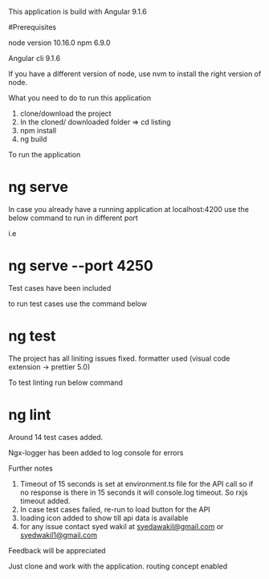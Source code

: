 

This application is build with Angular 9.1.6

#Prerequisites

node version 10.16.0
npm 6.9.0

Angular cli 9.1.6

If you have a different version of node, use nvm to install the right version of node.


What you need to do to run this application

1. clone/download the project
2. In the cloned/ downloaded folder => cd listing
2. npm install
3. ng build


To run the application 
# ng serve

In case you already have a running application at localhost:4200 use the below command to run in different port

i.e

# ng serve  --port 4250


Test cases have been included

to run test cases use the command below

# ng test

The project has all liniting issues fixed. formatter used (visual code extension -> prettier 5.0)

To test linting run below command
# ng lint

Around 14 test cases added.

Ngx-logger has been added to log console for errors


Further notes
1. Timeout of 15 seconds is set at environment.ts file for the API call so if no response is there in 15 seconds it will console.log timeout. So rxjs timeout added. 
2. In case test cases failed, re-run to load button for the API
3. loading icon added to show till api data is available
4. for any issue contact syed wakil at syedawakil@gmail.com or syedwakil1@gmail.com

Feedback will be appreciated


Just clone and work with the application. routing concept enabled
